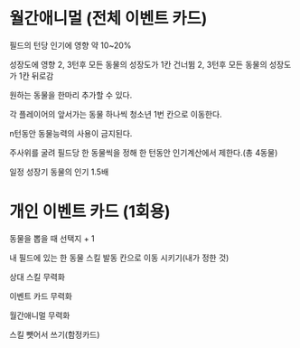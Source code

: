 # 월간애니멀 (전체 이벤트 카드)
필드의 턴당 인기에 영향 약 10~20%

성장도에 영향 2, 3턴후 모든 동물의 성장도가 1칸 건너뜀 2, 3턴후 모든 동물의 성장도가 1칸 뒤로감

원하는 동물을 한마리 추가할 수 있다.

각 플레이어의 앞서가는 동물 하나씩 청소년 1번 칸으로 이동한다.

n턴동안 동물능력의 사용이 금지된다.

주사위를 굴려 필드당 한 동물씩을 정해 한 턴동안 인기계산에서 제한다.(총 4동물)

일정 성장기 동물의 인기 1.5배

# 개인 이벤트 카드 (1회용)
동물을 뽑을 때 선택지 + 1

내 필드에 있는 한 동물 스킬 발동 칸으로 이동 시키기(내가 정한 것)

상대 스킬 무력화

이벤트 카드 무력화

월간애니멀 무력화

스킬 뺏어서 쓰기(함정카드)
